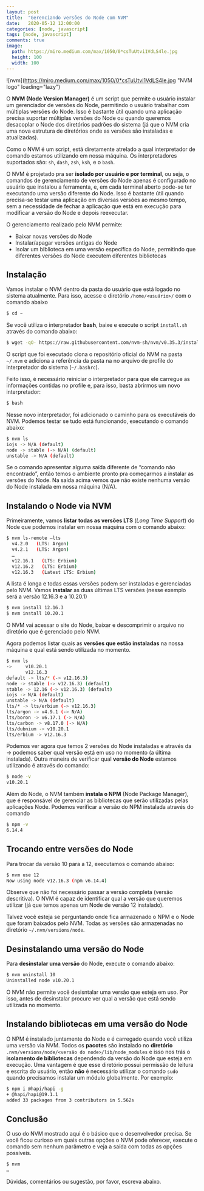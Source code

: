 ```yaml
---
layout: post
title:  "Gerenciando versões do Node com NVM"
date:   2020-05-12 12:00:00
categories: [node, javascript]
tags: [node, javascript]
comments: true
image:
  path: https://miro.medium.com/max/1050/0*csTuUtvi1VdLS4le.jpg
  height: 100
  width: 100
---
```


![nvm](https://miro.medium.com/max/1050/0*csTuUtvi1VdLS4le.jpg "NVM logo" loading="lazy")

O **NVM (Node Version Manager)** é um script que permite o usuário instalar um gerenciador de versões do Node, permitindo o usuário trabalhar com múltiplas versões do Node. Isso é bastante útil quando uma aplicação precisa suportar múltiplas versões do Node ou quando queremos desacoplar o Node dos diretórios padrões do sistema (já que o NVM cria uma nova estrutura de diretórios onde as versões são instaladas e atualizadas).

Como o NVM é um script, está diretamente atrelado a qual interpretador de comando estamos utilizando em nossa máquina. Os interpretadores suportados são: `sh`, `dash`, `zsh`, `ksh`, e o `bash`.

O NVM é projetado pra ser **isolado por usuário e por terminal**, ou seja, o comandos de gerenciamento de versões do Node apenas é configurado no usuário que instalou a ferramenta, e, em cada terminal aberto pode-se ter executando uma versão diferente do Node. Isso é bastante útil quando precisa-se testar uma aplicação em diversas versões ao mesmo tempo, sem a necessidade de fechar a aplicação que está em execução para modificar a versão do Node e depois reexecutar.

O gerenciamento realizado pelo NVM permite:
- Baixar novas versões do Node
- Instalar/apagar versões antigas do Node
- Isolar um biblioteca em uma versão específica do Node, permitindo que diferentes versões do Node executem diferentes bibliotecas

## Instalação

Vamos instalar o NVM dentro da pasta do usuário que está logado no sistema atualmente. Para isso, acesse o diretório `/home/<usuário>/` com o comando abaixo

```sh
$ cd ~
```
Se você utiliza o interpretador **bash**, baixe e execute o script `install.sh` através do comando abaixo:

```sh
$ wget -qO- https://raw.githubusercontent.com/nvm-sh/nvm/v0.35.3/install.sh | bash 
```

O script que foi executado clona o repositório oficial do NVM na pasta `~/.nvm` e adiciona a referência da pasta na no arquivo de profile do interpretador do sistema (`~/.bashrc`).

Feito isso, é necessário reiniciar o interpretador para que ele carregue as informações contidas no profile e, para isso, basta abrirmos um novo interpretador:

```sh
$ bash
``` 

Nesse novo interpretador, foi adicionado o caminho para os executáveis do NVM. Podemos testar se tudo está funcionando, executando o comando abaixo:

```sh
$ nvm ls
iojs -> N/A (default)
node -> stable (-> N/A) (default)
unstable -> N/A (default)
```

Se o comando apresentar alguma saída diferente de “comando não encontrado”, então temos o ambiente pronto pra começarmos a instalar as versões do Node. Na saída acima vemos que não existe nenhuma versão do Node instalada em nossa máquina (N/A).

## Instalando o Node via NVM

Primeiramente, vamos **listar todas as versões LTS** (_Long Time Support_) do Node que podemos instalar em nossa máquina com o comando abaixo:

```sh
$ nvm ls-remote –lts
  v4.2.0   (LTS: Argon)
  v4.2.1   (LTS: Argon)
  …
  v12.16.1   (LTS: Erbium)
  v12.16.2   (LTS: Erbium)
  v12.16.3   (Latest LTS: Erbium)
```

A lista é longa e todas essas versões podem ser instaladas e gerenciadas pelo NVM. Vamos **instalar** as duas últimas LTS versões (nesse exemplo será a versão 12.16.3 e a 10.20.1)

```sh
$ nvm install 12.16.3
$ nvm install 10.20.1
```

O NVM vai acessar o site do Node, baixar e descomprimir o arquivo no diretório que é gerenciado pelo NVM.

Agora podemos listar quais as **versões que estão instaladas** na nossa máquina e qual está sendo utilizada no momento.

```sh
$ nvm ls
->     v10.20.1
       v12.16.3
default -> lts/* (-> v12.16.3)
node -> stable (-> v12.16.3) (default)
stable -> 12.16 (-> v12.16.3) (default)
iojs -> N/A (default)
unstable -> N/A (default)
lts/* -> lts/erbium (-> v12.16.3)
lts/argon -> v4.9.1 (-> N/A)
lts/boron -> v6.17.1 (-> N/A)
lts/carbon -> v8.17.0 (-> N/A)
lts/dubnium -> v10.20.1
lts/erbium -> v12.16.3
```

Podemos ver agora que temos 2 versões do Node instaladas e através da → podemos saber qual versão está em uso no momento (a última instalada). Outra maneira de verificar qual **versão do Node** estamos utilizando é através do comando:

```sh
$ node -v
v10.20.1
```

Além do Node, o NVM também **instala o NPM** (Node Package Manager), que é responsável de gerenciar as bibliotecas que serão utilizadas pelas aplicações Node. Podemos verificar a versão do NPM instalada através do comando

```sh
$ npm -v
6.14.4
```

## Trocando entre versões do Node

Para trocar da versão 10 para a 12, executamos o comando abaixo:
```sh
$ nvm use 12
Now using node v12.16.3 (npm v6.14.4)
```

Observe que não foi necessário passar a versão completa (versão descritiva). O NVM é capaz de identificar qual a versão que queremos utilizar (já que temos apenas um Node de versão 12 instalado).

Talvez você esteja se perguntando onde fica armazenado o NPM e o Node que foram baixados pelo NVM. Todas as versões são armazenadas no diretório `~/.nvm/versions/node`.


## Desinstalando uma versão do Node

Para **desinstalar uma versão** do Node, execute o comando abaixo:

```sh
$ nvm uninstall 10
Uninstalled node v10.20.1
```
O NVM não permite você desisntalar uma versão que esteja em uso. Por isso, antes de desinstalar procure ver qual a versão que está sendo utilizada no momento.

## Instalando bibliotecas em uma versão do Node

O NPM é instalado juntamente do Node e é carregado quando você utiliza uma versão via NVM. Todos os **pacotes** são instalado no **diretório** `.nvm/versions/node/<versão do node>/lib/node_modules` e isso nos trás o **isolamento de bibliotecas** dependendo da versão do Node que esteja em execução. Uma vantagem é que esse diretório possui permissão de leitura e escrita do usuário, então **não** é necessário utilizar o comando `sudo` quando precisamos instalar um  módulo globalmente. Por exemplo:

```sh
$ npm i @hapi/hapi -g
+ @hapi/hapi@19.1.1
added 33 packages from 3 contributors in 5.562s
```

## Conclusão

O uso do NVM mostrado aqui é o básico que o desenvolvedor precisa. Se você ficou curioso em quais outras opções o NVM pode oferecer, execute o comando sem nenhum parâmetro e veja a saída com todas as opções possíveis.

```sh
$ nvm
…
```

Dúvidas, comentários ou sugestão, por favor, escreva abaixo.
